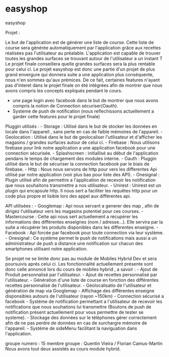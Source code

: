 # easyshop
easyshop

Projet :

Le but de l'application est de générer une liste de course.
Cette liste de course sera générée automatiquement par l'application grâce aux recettes réalisées pas l'utilisateur au préalable.
L'application est capable de trouver toutes les grandes surfaces se trouvant autour de l'utilisateur a un instant T Le projet finale conseillera quelle grandes surfaces sera la plus rentable pour celui ci.
Le projet easyshop est donc une partie d'un projet de plus grand envergure qui donnera suite a une application plus conséquente, nous n'en sommes qu'aux prémices.
De ce fait, certaines features n'ayant pas d'interet dans le projet finale on été intégrées afin de montrer que nous avons compris les concepts expliqués pendant le cours.
   - une page login avec facebook dans le but de montrer que nous avons compris la notion de Connection sécuriser(Oauth).
   - Systeme de push de notification (nous reflechissons actuellement a garder cette features pour le projet finale)


Pluggin utilisés :
	- Storage : Utilisé dans le but de stocker les données en locale dans l'appareil , sans perte en cas de faible mémoires de l'appareil.
	- Geolocation : Utilisé dans le but de geolocaliser l'utilisateur et d'afficher les magasins / grandes surfaces autour de celui ci.
	- Firebase : Nous utilisons firebase pour link notre application a une application facebook pour une connection sécurisée.
	- Splashscreen : initiallisé au début de l'application pendans le temps de chargement des modules interne.
	- Oauth : Pluggin utilisé dans le but de sécuriser la connection facebook par le biais de firebase.
	- Http : Nous nous servons de http pour vers les differentes Api utilisé par notre application (voir plus bas pour liste des API).
	- Onesignal : Plugin utilisé afin de permettre a l'application de recevoir les notification que nous souhaitons transmettre a nos utilisateur.
	- Unirest : Unirest est un plugin qui encapsule http. Il nous sert a faciliter les requêtes http pour un code plus propre et lisible lors des appel aux différentes api.


API utilisées :
	- Googlemap : Api nous servant a generer des map , afin de dirigez l'utilisateur vers les magasins potentiel pour ces courses.
	- Mastercourse : Cette api nous sert actuellement a récupérer les informations des différentes enseignes (nom / adresse...). Elle servira par la suite a récupérer les produits disponibles dans les differentes enseigne.
	- Facebook : Api forcée par facebook pour toute connection via leur système.
	- Onesignal : Ce système permet le push de notifications mais aussi a un administrateur de push a distance une notification sur chacun des smartphones utilisant notre application. 

Se projet ne se limite donc pas au module de Mobiles Hybrid Dev et sera poursuivis aprés celui ci.
Les fonctionnalité actuellement présente sont donc celle annoncé lors du cours de mobiles hybrid , a savoir :
	- Ajout de Produit personnalisé par l'utilisateur.
	- Ajout de recettes personnalisé par l'utilisateur.
	- Génération d'une liste de course en fonction des différentes recettes personnalisé de l'utilisateur.
	- Géolocalisatio de l'utilisateur et génération de map via Googlemap
	- Affichage des différentes enseigne disponsibles autours de l'utilisateur (rayon ~150km)
	- Connection sécurisé a facebook
	- Systéme de notification permettant a l'utilisateur de recevoir les notifications que nous souhaitons lui transmettre (Boutons de push de notification présent actuellement pour vous permettre de tester se systeme).
	- Stockage des données sur le téléphones gérer correctement afin de ne pas perdre de données en cas de surchargre mémoire de l'appareil.
	- Systéme de sideMenu facilitant la naviguation dans l'application.

groupe numero : 15
membre groupe : Quentin Vieira / Florian Camus-Martin
Nous avons tout deux assistés au cours module hybrid.